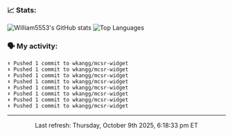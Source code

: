 ### 📈 Stats:
![William5553's GitHub stats](https://gh-readme-stats-git-main-william5553s-projects.vercel.app/api?username=wkangg&show_icons=true&theme=dark&include_all_commits=true&count_private=true&hide_border=true)
![Top Languages](https://gh-readme-stats-git-main-william5553s-projects.vercel.app/api/top-langs/?username=wkangg&langs_count=10&layout=compact&theme=dark&include_all_commits=true&count_private=true&hide_border=true)

### 🗣 My activity:
```
⬆️ Pushed 1 commit to wkangg/mcsr-widget
⬆️ Pushed 1 commit to wkangg/mcsr-widget
⬆️ Pushed 1 commit to wkangg/mcsr-widget
⬆️ Pushed 1 commit to wkangg/mcsr-widget
⬆️ Pushed 1 commit to wkangg/mcsr-widget
⬆️ Pushed 1 commit to wkangg/mcsr-widget
⬆️ Pushed 1 commit to wkangg/mcsr-widget
⬆️ Pushed 1 commit to wkangg/mcsr-widget
```

------------
<p align="center">Last refresh: Thursday, October 9th 2025, 6:18:33 pm ET</p>
